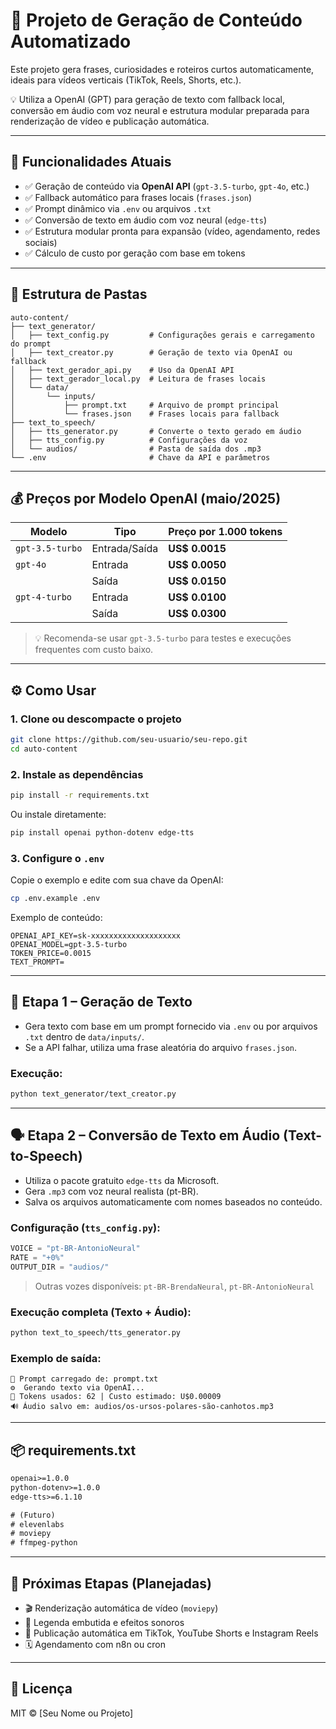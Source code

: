# 🤖 Projeto de Geração de Conteúdo Automatizado

Este projeto gera frases, curiosidades e roteiros curtos automaticamente, ideais para vídeos verticais (TikTok, Reels, Shorts, etc.).

💡 Utiliza a OpenAI (GPT) para geração de texto com fallback local, conversão em áudio com voz neural e estrutura modular preparada para renderização de vídeo e publicação automática.

---

## 🧠 Funcionalidades Atuais

- ✅ Geração de conteúdo via **OpenAI API** (`gpt-3.5-turbo`, `gpt-4o`, etc.)
- ✅ Fallback automático para frases locais (`frases.json`)
- ✅ Prompt dinâmico via `.env` ou arquivos `.txt`
- ✅ Conversão de texto em áudio com voz neural (`edge-tts`)
- ✅ Estrutura modular pronta para expansão (vídeo, agendamento, redes sociais)
- ✅ Cálculo de custo por geração com base em tokens

---

## 🧩 Estrutura de Pastas

```
auto-content/
├── text_generator/
│   ├── text_config.py         # Configurações gerais e carregamento do prompt
│   ├── text_creator.py        # Geração de texto via OpenAI ou fallback
│   ├── text_gerador_api.py    # Uso da OpenAI API
│   ├── text_gerador_local.py  # Leitura de frases locais
│   └── data/
│       └── inputs/
│           ├── prompt.txt     # Arquivo de prompt principal
│           └── frases.json    # Frases locais para fallback
├── text_to_speech/
│   ├── tts_generator.py       # Converte o texto gerado em áudio
│   ├── tts_config.py          # Configurações da voz
│   └── audios/                # Pasta de saída dos .mp3
└── .env                       # Chave da API e parâmetros
```

---

## 💰 Preços por Modelo OpenAI (maio/2025)

| Modelo          | Tipo            | Preço por 1.000 tokens |
|-----------------|------------------|------------------------|
| `gpt-3.5-turbo` | Entrada/Saída    | **US$ 0.0015**         |
| `gpt-4o`        | Entrada           | **US$ 0.0050**         |
|                 | Saída             | **US$ 0.0150**         |
| `gpt-4-turbo`   | Entrada           | **US$ 0.0100**         |
|                 | Saída             | **US$ 0.0300**         |

> 💡 Recomenda-se usar `gpt-3.5-turbo` para testes e execuções frequentes com custo baixo.

---

## ⚙️ Como Usar

### 1. Clone ou descompacte o projeto

```bash
git clone https://github.com/seu-usuario/seu-repo.git
cd auto-content
```

### 2. Instale as dependências

```bash
pip install -r requirements.txt
```

Ou instale diretamente:

```bash
pip install openai python-dotenv edge-tts
```

### 3. Configure o `.env`

Copie o exemplo e edite com sua chave da OpenAI:

```bash
cp .env.example .env
```

Exemplo de conteúdo:

```env
OPENAI_API_KEY=sk-xxxxxxxxxxxxxxxxxxxx
OPENAI_MODEL=gpt-3.5-turbo
TOKEN_PRICE=0.0015
TEXT_PROMPT=
```

---

## 🧠 Etapa 1 – Geração de Texto

- Gera texto com base em um prompt fornecido via `.env` ou por arquivos `.txt` dentro de `data/inputs/`.
- Se a API falhar, utiliza uma frase aleatória do arquivo `frases.json`.

### Execução:

```bash
python text_generator/text_creator.py
```

---

## 🗣️ Etapa 2 – Conversão de Texto em Áudio (Text-to-Speech)

- Utiliza o pacote gratuito `edge-tts` da Microsoft.
- Gera `.mp3` com voz neural realista (pt-BR).
- Salva os arquivos automaticamente com nomes baseados no conteúdo.

### Configuração (`tts_config.py`):

```python
VOICE = "pt-BR-AntonioNeural"
RATE = "+0%"
OUTPUT_DIR = "audios/"
```

> Outras vozes disponíveis: `pt-BR-BrendaNeural`, `pt-BR-AntonioNeural`

### Execução completa (Texto + Áudio):

```bash
python text_to_speech/tts_generator.py
```

### Exemplo de saída:

```
📄 Prompt carregado de: prompt.txt
⚙️  Gerando texto via OpenAI...
🧾 Tokens usados: 62 | Custo estimado: U$0.00009
🔊 Áudio salvo em: audios/os-ursos-polares-são-canhotos.mp3
```

---

## 📦 requirements.txt

```txt
openai>=1.0.0
python-dotenv>=1.0.0
edge-tts>=6.1.10

# (Futuro)
# elevenlabs
# moviepy
# ffmpeg-python
```

---

## 🧱 Próximas Etapas (Planejadas)

- 🎬 Renderização automática de vídeo (`moviepy`)
- 🧠 Legenda embutida e efeitos sonoros
- 📲 Publicação automática em TikTok, YouTube Shorts e Instagram Reels
- 🗓️ Agendamento com n8n ou cron

---

## 📄 Licença

MIT © [Seu Nome ou Projeto]
